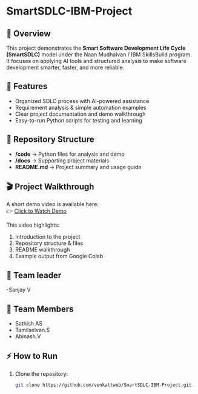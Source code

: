 # SmartSDLC-IBM-Project

## 📝 Overview  
This project demonstrates the **Smart Software Development Life Cycle (SmartSDLC)** model under the Naan Mudhalvan / IBM SkillsBuild program.  
It focuses on applying AI tools and structured analysis to make software development smarter, faster, and more reliable.  

## 🚀 Features  
- Organized SDLC process with AI-powered assistance  
- Requirement analysis & simple automation examples  
- Clear project documentation and demo walkthrough  
- Easy-to-run Python scripts for testing and learning  

## 📁 Repository Structure  
- **/code** → Python files for analysis and demo  
- **/docs** → Supporting project materials  
- **README.md** → Project summary and usage guide  

## 🎬 Project Walkthrough  
A short demo video is available here:  
👉 [Click to Watch Demo]()  

This video highlights:  
1. Introduction to the project  
2. Repository structure & files  
3. README walkthrough  
4. Example output from Google Colab

 ## 👥 Team leader
 -Sanjay V

## 👥 Team Members
- Sathish.AS
- Tamilselvan.S
- Abinash.V

## ⚡ How to Run  
1. Clone the repository:  
   ```bash
   git clone https://github.com/venkattweb/SmartSDLC-IBM-Project.git
